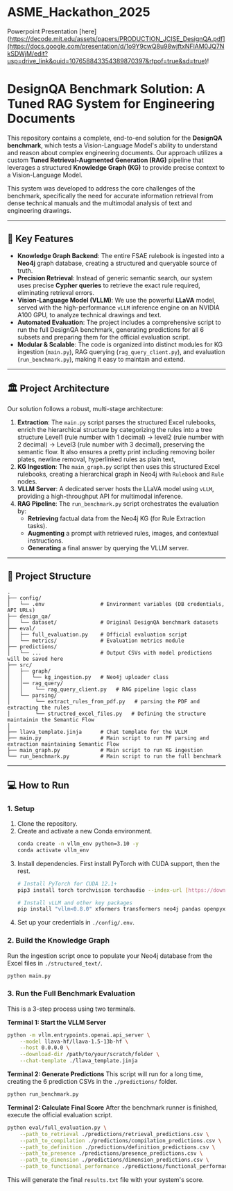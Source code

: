 # ASME_Hackathon_2025

Powerpoint Presentation [here](https://decode.mit.edu/assets/papers/PRODUCTION_JCISE_DesignQA.pdf](https://docs.google.com/presentation/d/1o9Y9cwQ8u98wjftxNFlAM0JQ7NkSDWjM/edit?usp=drive_link&ouid=107658843354389870397&rtpof=true&sd=true)!


# DesignQA Benchmark Solution: A Tuned RAG System for Engineering Documents

This repository contains a complete, end-to-end solution for the **DesignQA benchmark**, which tests a Vision-Language Model's ability to understand and reason about complex engineering documents. Our approach utilizes a custom **Tuned Retrieval-Augmented Generation (RAG)** pipeline that leverages a structured **Knowledge Graph (KG)** to provide precise context to a Vision-Language Model.

This system was developed to address the core challenges of the benchmark, specifically the need for accurate information retrieval from dense technical manuals and the multimodal analysis of text and engineering drawings.

---

## 🚀 Key Features

* **Knowledge Graph Backend**: The entire FSAE rulebook is ingested into a **Neo4j** graph database, creating a structured and queryable source of truth.
* **Precision Retrieval**: Instead of generic semantic search, our system uses precise **Cypher queries** to retrieve the exact rule required, eliminating retrieval errors.
* **Vision-Language Model (VLLM)**: We use the powerful **LLaVA** model, served with the high-performance `vLLM` inference engine on an NVIDIA A100 GPU, to analyze technical drawings and text.
* **Automated Evaluation**: The project includes a comprehensive script to run the full DesignQA benchmark, generating predictions for all 6 subsets and preparing them for the official evaluation script.
* **Modular & Scalable**: The code is organized into distinct modules for KG ingestion (`main.py`), RAG querying (`rag_query_client.py`), and evaluation (`run_benchmark.py`), making it easy to maintain and extend.



---

## 🏛️ Project Architecture

Our solution follows a robust, multi-stage architecture:

1.  **Extraction**: The `main.py` script parses the structured Excel rulebooks, enrich the hierarchical structure by categorizing the rules into a tree structure Level1 (rule number with 1 decimal) -> level2 (rule number with 2 decimal) -> Level3 (rule number with 3 decimal), preserving the semantic flow. It also ensures a pretty print including removing boiler plates, newline removal, hyperlinked rules as plain text, 
2.  **KG Ingestion**: The `main_graph.py` script then uses this structured Excel rulebooks, creating a hierarchical graph in Neo4j with `Rulebook` and `Rule` nodes.
3.  **VLLM Server**: A dedicated server hosts the LLaVA model using `vLLM`, providing a high-throughput API for multimodal inference.
4.  **RAG Pipeline**: The `run_benchmark.py` script orchestrates the evaluation by:
    * **Retrieving** factual data from the Neo4j KG (for Rule Extraction tasks).
    * **Augmenting** a prompt with retrieved rules, images, and contextual instructions.
    * **Generating** a final answer by querying the VLLM server.

---

## 📂 Project Structure

```
.
├── config/
│   └── .env                  # Environment variables (DB credentials, API URLs)
├── design_qa/
│   └── dataset/              # Original DesignQA benchmark datasets
├── eval/
│   ├── full_evaluation.py    # Official evaluation script
│   └── metrics/              # Evaluation metrics module
├── predictions/
│   └── ...                   # Output CSVs with model predictions will be saved here
├── src/
│   ├── graph/
│   │   └── kg_ingestion.py   # Neo4j uploader class
│   │── rag_query/
│   │    └── rag_query_client.py   # RAG pipeline logic class
│   └── parsing/
│        └── extract_rules_from_pdf.py   # parsing the PDF and extracting the rules
│        └── structred_excel_files.py   # Defining the structure maintainin the Semantic Flow
│
├── llava_template.jinja      # Chat template for the VLLM
├── main.py                   # Main script to run PF parsing and extraction maintaining Semantic Flow
├── main_graph.py             # Main script to run KG ingestion
└── run_benchmark.py          # Main script to run the full benchmark
```

---

## 💻 How to Run

### **1. Setup**

1.  Clone the repository.
2.  Create and activate a new Conda environment.
    ```bash
    conda create -n vllm_env python=3.10 -y
    conda activate vllm_env
    ```
3.  Install dependencies. First install PyTorch with CUDA support, then the rest.
    ```bash
    # Install PyTorch for CUDA 12.1+
    pip3 install torch torchvision torchaudio --index-url [https://download.pytorch.org/whl/cu121](https://download.pytorch.org/whl/cu121)

    # Install vLLM and other key packages
    pip install "vllm<0.8.0" xformers transformers neo4j pandas openpyxl "python-dotenv<2.0.0" tqdm sentence_transformers rouge nltk 
    ```
4.  Set up your credentials in `./config/.env`.

### **2. Build the Knowledge Graph**

Run the ingestion script once to populate your Neo4j database from the Excel files in `./structured_text/`.
```bash
python main.py
```

### **3. Run the Full Benchmark Evaluation**

This is a 3-step process using two terminals.

**Terminal 1: Start the VLLM Server**
```bash
python -m vllm.entrypoints.openai.api_server \
    --model llava-hf/llava-1.5-13b-hf \
    --host 0.0.0.0 \
    --download-dir /path/to/your/scratch/folder \
    --chat-template ./llava_template.jinja
```

**Terminal 2: Generate Predictions**
This script will run for a long time, creating the 6 prediction CSVs in the `./predictions/` folder.
```bash
python run_benchmark.py
```

**Terminal 2: Calculate Final Score**
After the benchmark runner is finished, execute the official evaluation script.
```bash
python eval/full_evaluation.py \
    --path_to_retrieval ./predictions/retrieval_predictions.csv \
    --path_to_compilation ./predictions/compilation_predictions.csv \
    --path_to_definition ./predictions/definition_predictions.csv \
    --path_to_presence ./predictions/presence_predictions.csv \
    --path_to_dimension ./predictions/dimension_predictions.csv \
    --path_to_functional_performance ./predictions/functional_performance_predictions.csv
```
This will generate the final `results.txt` file with your system's score.
